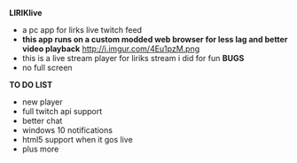**LIRIKlive**
* a pc app for lirks live twitch feed 
* **this app  runs on a custom modded web browser for less lag and better video playback**
http://i.imgur.com/4Eu1pzM.png
* this is a live stream player for liriks stream i did for fun 
**BUGS** 
* no full screen 


**TO DO LIST**
* new player 
* full twitch api support 
* better chat
* windows 10 notifications
* html5 support when it gos live 
* plus more 
